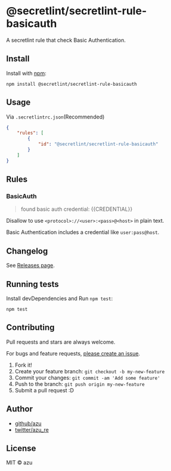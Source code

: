 # @secretlint/secretlint-rule-basicauth

A secretlint rule that check Basic Authentication.

## Install

Install with [npm](https://www.npmjs.com/):

    npm install @secretlint/secretlint-rule-basicauth

## Usage

Via `.secretlintrc.json`(Recommended)

```json
{
    "rules": [
        {
            "id": "@secretlint/secretlint-rule-basicauth"
        }
    ]
}
```

## Rules

### BasicAuth
> found basic auth credential: {{CREDENTIAL}}

Disallow to use `<protocol>://<user>:<pass>@<host>` in plain text.

Basic Authentication includes a credential like `user:pass@host`.

## Changelog

See [Releases page](https://github.com/secretlint/secretlint/releases).

## Running tests

Install devDependencies and Run `npm test`:

    npm test

## Contributing

Pull requests and stars are always welcome.

For bugs and feature requests, [please create an issue](https://github.com/secretlint/secretlint/issues).

1. Fork it!
2. Create your feature branch: `git checkout -b my-new-feature`
3. Commit your changes: `git commit -am 'Add some feature'`
4. Push to the branch: `git push origin my-new-feature`
5. Submit a pull request :D

## Author

- [github/azu](https://github.com/azu)
- [twitter/azu_re](https://twitter.com/azu_re)

## License

MIT © azu
